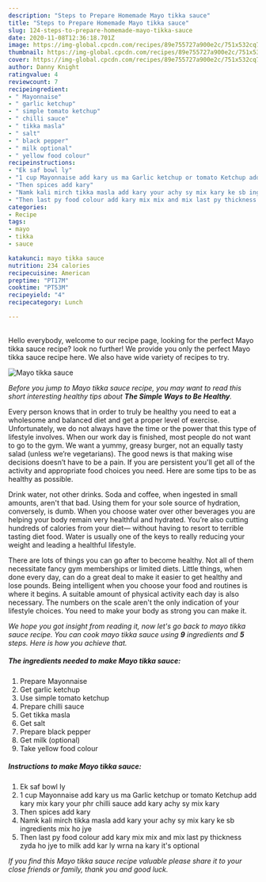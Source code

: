 ```yaml
---
description: "Steps to Prepare Homemade Mayo tikka sauce"
title: "Steps to Prepare Homemade Mayo tikka sauce"
slug: 124-steps-to-prepare-homemade-mayo-tikka-sauce
date: 2020-11-08T12:36:18.701Z
image: https://img-global.cpcdn.com/recipes/89e755727a900e2c/751x532cq70/mayo-tikka-sauce-recipe-main-photo.jpg
thumbnail: https://img-global.cpcdn.com/recipes/89e755727a900e2c/751x532cq70/mayo-tikka-sauce-recipe-main-photo.jpg
cover: https://img-global.cpcdn.com/recipes/89e755727a900e2c/751x532cq70/mayo-tikka-sauce-recipe-main-photo.jpg
author: Danny Knight
ratingvalue: 4
reviewcount: 7
recipeingredient:
- " Mayonnaise"
- " garlic ketchup"
- " simple tomato ketchup"
- " chilli sauce"
- " tikka masla"
- " salt"
- " black pepper"
- " milk optional"
- " yellow food colour"
recipeinstructions:
- "Ek saf bowl ly"
- "1 cup Mayonnaise add kary us ma Garlic ketchup or tomato Ketchup add kary mix kary your phr chilli sauce add kary achy sy mix kary"
- "Then spices add kary"
- "Namk kali mirch tikka masla add kary your achy sy mix kary ke sb ingredients mix ho jye"
- "Then last py food colour add kary mix mix and mix last py thickness zyda ho jye to milk add kar ly wrna na kary it&#39;s optional"
categories:
- Recipe
tags:
- mayo
- tikka
- sauce

katakunci: mayo tikka sauce 
nutrition: 234 calories
recipecuisine: American
preptime: "PT17M"
cooktime: "PT53M"
recipeyield: "4"
recipecategory: Lunch

---
```

<br>
Hello everybody, welcome to our recipe page, looking for the perfect Mayo tikka sauce recipe? look no further! We provide you only the perfect Mayo tikka sauce recipe here. We also have wide variety of recipes to try.
<br>


![Mayo tikka sauce](https://img-global.cpcdn.com/recipes/89e755727a900e2c/751x532cq70/mayo-tikka-sauce-recipe-main-photo.jpg)

<i>Before you jump to Mayo tikka sauce recipe, you may want to read this short interesting healthy tips about <strong>The Simple Ways to Be Healthy</strong>.</i>

Every person knows that in order to truly be healthy you need to eat a wholesome and balanced diet and get a proper level of exercise. Unfortunately, we do not always have the time or the power that this type of lifestyle involves. When our work day is finished, most people do not want to go to the gym. We want a yummy, greasy burger, not an equally tasty salad (unless we’re vegetarians). The good news is that making wise decisions doesn’t have to be a pain. If you are persistent you'll get all of the activity and appropriate food choices you need. Here are some tips to be as healthy as possible.

Drink water, not other drinks. Soda and coffee, when ingested in small amounts, aren't that bad. Using them for your sole source of hydration, conversely, is dumb. When you choose water over other beverages you are helping your body remain very healthful and hydrated. You’re also cutting hundreds of calories from your diet— without having to resort to terrible tasting diet food. Water is usually one of the keys to really reducing your weight and leading a healthful lifestyle.

There are lots of things you can go after to become healthy. Not all of them necessitate fancy gym memberships or limited diets. Little things, when done every day, can do a great deal to make it easier to get healthy and lose pounds. Being intelligent when you choose your food and routines is where it begins. A suitable amount of physical activity each day is also necessary. The numbers on the scale aren't the only indication of your lifestyle choices. You need to make your body as strong you can make it. 


<i>We hope you got insight from reading it, now let's go back to mayo tikka sauce recipe. You can cook mayo tikka sauce using <strong>9</strong> ingredients and <strong>5</strong> steps. Here is how you achieve that.
</i>

##### The ingredients needed to make Mayo tikka sauce:

1. Prepare  Mayonnaise
1. Get  garlic ketchup
1. Use  simple tomato ketchup
1. Prepare  chilli sauce
1. Get  tikka masla
1. Get  salt
1. Prepare  black pepper
1. Get  milk (optional)
1. Take  yellow food colour


##### Instructions to make Mayo tikka sauce:

1. Ek saf bowl ly
1. 1 cup Mayonnaise add kary us ma Garlic ketchup or tomato Ketchup add kary mix kary your phr chilli sauce add kary achy sy mix kary
1. Then spices add kary
1. Namk kali mirch tikka masla add kary your achy sy mix kary ke sb ingredients mix ho jye
1. Then last py food colour add kary mix mix and mix last py thickness zyda ho jye to milk add kar ly wrna na kary it&#39;s optional


<i>If you find this Mayo tikka sauce recipe valuable please share it to your close friends or family, thank you and good luck.</i>
